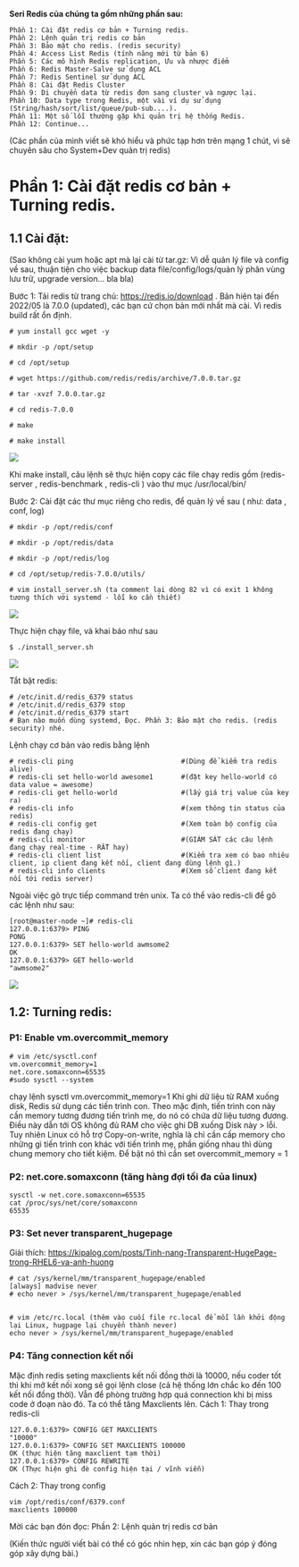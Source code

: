 **Seri Redis của chúng ta gồm những phần sau:**
```
Phần 1: Cài đặt redis cơ bản + Turning redis.
Phần 2: Lệnh quản trị redis cơ bản
Phần 3: Bảo mật cho redis. (redis security)
Phần 4: Access List Redis (tính năng mới từ bản 6)
Phần 5: Các mô hình Redis replication, Ưu và nhược điểm
Phần 6: Redis Master-Salve sử dụng ACL
Phần 7: Redis Sentinel sử dụng ACL
Phần 8: Cài đặt Redis Cluster
Phần 9: Di chuyển data từ redis đơn sang cluster và ngược lại.
Phần 10: Data type trong Redis, một vài ví dụ sử dụng (String/hash/sort/list/queue/pub-sub....).
Phần 11: Một số lỗi thường gặp khi quản trị hệ thống Redis.
Phần 12: Continue...
```
(Các phần của mình viết sẽ khó hiểu và phức tạp hơn trên mạng 1 chút, vì sẽ chuyên sâu cho System+Dev quản trị redis)

# Phần 1: Cài đặt redis cơ bản + Turning redis.
## 1.1 Cài đặt: 
(Sao không cài yum hoặc apt mà lại cài từ tar.gz: Vì dễ quản lý file và config về sau, thuận tiện cho việc backup data file/config/logs/quản lý phân vùng lưu trữ, upgrade version... bla bla)

Bước 1: Tải redis từ trang chủ: https://redis.io/download . Bản hiện tại đến 2022/05 là 7.0.0 (updated), các bạn cứ chọn bản mới nhất mà cài. Vì redis build rất ổn định.
```
# yum install gcc wget -y

# mkdir -p /opt/setup

# cd /opt/setup

# wget https://github.com/redis/redis/archive/7.0.0.tar.gz

# tar -xvzf 7.0.0.tar.gz

# cd redis-7.0.0

# make

# make install
```

![](https://images.viblo.asia/300ba58e-510d-473a-9664-951c4d1744a5.png)

Khi make install, câu lệnh sẽ thực hiện copy các file chạy redis gồm (redis-server , redis-benchmark , redis-cli ) vào thư mục /usr/local/bin/

Bước 2: Cài đặt các thư mục riêng cho redis, để quản lý về sau ( như: data , conf, log)
```
# mkdir -p /opt/redis/conf

# mkdir -p /opt/redis/data

# mkdir -p /opt/redis/log

# cd /opt/setup/redis-7.0.0/utils/

# vim install_server.sh (ta comment lại dòng 82 vì có exit 1 không tương thích với systemd - lỗi ko cần thiết)
```
![](https://images.viblo.asia/35702d3c-d7c6-4f48-b65d-12c1ad1660d8.png)

Thực hiện chạy file, và khai báo như sau 
```
$ ./install_server.sh
```
![](https://images.viblo.asia/d9866bbd-1bf6-4416-95a5-ee240952c833.png)

Tắt bật redis:
```
# /etc/init.d/redis_6379 status
# /etc/init.d/redis_6379 stop
# /etc/init.d/redis_6379 start
# Bạn nào muốn dùng systemd, Đọc. Phần 3: Bảo mật cho redis. (redis security) nhé.
```
Lệnh chạy cơ bản
vào redis bằng lệnh
```
# redis-cli ping                           #(Dùng để kiểm tra redis alive)
# redis-cli set hello-world awesome1       #(đặt key hello-world có data value = awesome)
# redis-cli get hello-world                #(lấy giá trị value của key ra)
# redis-cli info                           #(xem thông tin status của redis)
# redis-cli config get                     #(Xem toàn bộ config của redis đang chạy)
# redis-cli monitor                        #(GIÁM SÁT các câu lệnh đang chạy real-time - RẤT hay)
# redis-cli client list                    #(Kiểm tra xem có bao nhiêu client, ip client đang kết nối, client đang dùng lệnh gì.)
# redis-cli info clients                   #(Xem số client đang kết nối tới redis server)
```
Ngoài việc gõ trực tiếp command trên unix. Ta có thể vào redis-cli để gõ các lệnh như sau:
```
[root@master-node ~]# redis-cli 
127.0.0.1:6379> PING
PONG
127.0.0.1:6379> SET hello-world awmsome2
OK
127.0.0.1:6379> GET hello-world
"awmsome2"
```
![](https://images.viblo.asia/3a6f868f-fcf7-4215-83f6-906877300c37.png)

## 1.2: Turning redis:
### P1: Enable vm.overcommit_memory
```
# vim /etc/sysctl.conf
vm.overcommit_memory=1
net.core.somaxconn=65535
#sudo sysctl --system
```

chạy lệnh sysctl vm.overcommit_memory=1
Khi ghi dữ liệu từ RAM xuống disk, Redis sử dụng các tiến trình con. Theo mặc định, tiến trình con này cần memory tương đương tiến trình mẹ, do nó có chứa dữ liệu tương đương. Điều này dẫn tới OS không đủ RAM cho việc ghi DB xuống Disk này > lỗi.
Tuy nhiên Linux có hỗ trợ Copy-on-write, nghĩa là chỉ cần cấp memory cho những gì tiến trình con khác với tiến trình mẹ, phần giống nhau thì dùng chung memory cho tiết kiệm. Để bật nó thì cần set overcommit_memory = 1

### P2: net.core.somaxconn (tăng hàng đợi tối đa của linux)
```
sysctl -w net.core.somaxconn=65535
cat /proc/sys/net/core/somaxconn
65535
```
### P3: Set never transparent_hugepage
Giải thích: https://kipalog.com/posts/Tinh-nang-Transparent-HugePage-trong-RHEL6-va-anh-huong
```
# cat /sys/kernel/mm/transparent_hugepage/enabled
[always] madvise never
# echo never > /sys/kernel/mm/transparent_hugepage/enabled


# vim /etc/rc.local (thêm vào cuối file rc.local để mỗi lần khởi động lại Linux, hugpage lại chuyển thành never)
echo never > /sys/kernel/mm/transparent_hugepage/enabled
```

### P4: Tăng connection kết nối
Mặc định redis seting maxclients kết nối đồng thời là 10000, nếu coder tốt thì khi mở kết nối xong sẽ gọi lệnh close (cả hệ thống lớn chắc ko đến 100 kết nối đồng thời). Vẫn để phòng trường hợp quá connection khi bị miss code ở đoạn nào đó. Ta có thể tăng Maxclients lên.
Cách 1: Thay trong redis-cli
```
127.0.0.1:6379> CONFIG GET MAXCLIENTS
"10000"
127.0.0.1:6379> CONFIG SET MAXCLIENTS 100000
OK (thực hiện tăng maxclient tạm thời)
127.0.0.1:6379> CONFIG REWRITE
OK (Thực hiện ghi đè config hiện tại / vĩnh viễn)
```
Cách 2: Thay trong config
```
vim /opt/redis/conf/6379.conf
maxclients 100000
```

Mời các bạn đón đọc: Phần 2: Lệnh quản trị redis cơ bản

(Kiến thức người viết bài có thể có góc nhìn hẹp, xin các bạn góp ý đóng góp xây dựng bài.)